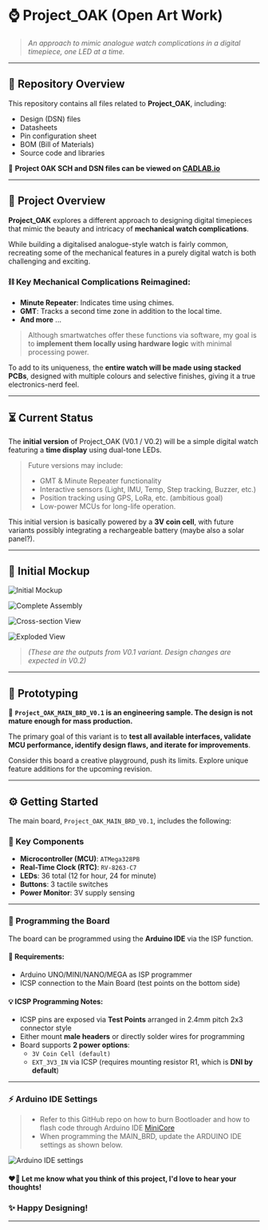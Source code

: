 # ⌚️ Project_OAK (Open Art Work)

> *An approach to mimic analogue watch complications in a digital timepiece, one LED at a time.*

---

## 📁 Repository Overview

This repository contains all files related to **Project_OAK**, including:
- Design (DSN) files
- Datasheets
- Pin configuration sheet
- BOM (Bill of Materials)
- Source code and libraries

📎 **Project OAK SCH and DSN files can be viewed on [CADLAB.io](https://cadlab.io/project/28412)**

---

## 📖 Project Overview

**Project_OAK** explores a different approach to designing digital timepieces that mimic the beauty and intricacy of **mechanical watch complications**.

While building a digitalised analogue-style watch is fairly common, recreating some of the mechanical features in a purely digital watch is both challenging and exciting.

### ⛓ Key Mechanical Complications Reimagined:
- **Minute Repeater**: Indicates time using chimes.
- **GMT**: Tracks a second time zone in addition to the local time.
- **And more** ...

> Although smartwatches offer these functions via software, my goal is to **implement them locally using hardware logic** with minimal processing power.

To add to its uniqueness, the **entire watch will be made using stacked PCBs**, designed with multiple colours and selective finishes, giving it a true electronics-nerd feel.

---

## ⏳ Current Status

The **initial version** of Project_OAK (V0.1 / V0.2) will be a simple digital watch featuring a **time display** using dual-tone LEDs.

> Future versions may include:
> - GMT & Minute Repeater functionality
> - Interactive sensors (Light, IMU, Temp, Step tracking, Buzzer, etc.)
> - Position tracking using GPS, LoRa, etc. (ambitious goal)
> - Low-power MCUs for long-life operation.

This initial version is basically powered by a **3V coin cell**, with future variants possibly integrating a rechargeable battery (maybe also a solar panel?).

---

## 💎 Initial Mockup

![Initial Mockup](https://github.com/0101shift/Project_OAK/blob/13e2feacb9ec941adc7ed6d2bb95fb73d0bc1807/CAD_Design/Mockup_Images/Project_OAK_Full_ASSY.jpeg)

![Complete Assembly](https://github.com/0101shift/Project_OAK/blob/13e2feacb9ec941adc7ed6d2bb95fb73d0bc1807/CAD_Design/Mockup_Images/Project_OAK_Full_ASSY_1.jpeg)

![Cross-section View](https://github.com/0101shift/Project_OAK/blob/13e2feacb9ec941adc7ed6d2bb95fb73d0bc1807/CAD_Design/Mockup_Images/Project_OAK_ASSY_Cross-section.jpeg)

![Exploded View](https://github.com/0101shift/Project_OAK/blob/13e2feacb9ec941adc7ed6d2bb95fb73d0bc1807/CAD_Design/Mockup_Images/Project_OAK_Exploaded_view.jpeg)

> *(These are the outputs from V0.1 variant. Design changes are expected in V0.2)*

---

## 🔧 Prototyping

📌 **`Project_OAK_MAIN_BRD_V0.1` is an engineering sample. The design is not mature enough for mass production.**

The primary goal of this variant is to **test all available interfaces, validate MCU performance, identify design flaws, and iterate for improvements**.

Consider this board a creative playground, push its limits. Explore unique feature additions for the upcoming revision.

---

## ⚙️ Getting Started

The main board, `Project_OAK_MAIN_BRD_V0.1`, includes the following:

### 🔩 Key Components
- **Microcontroller (MCU)**: `ATMega328PB`
- **Real-Time Clock (RTC)**: `RV-8263-C7`
- **LEDs**: 36 total (12 for hour, 24 for minute)
- **Buttons**: 3 tactile switches
- **Power Monitor**: 3V supply sensing

---

### 🔌 Programming the Board

The board can be programmed using the **Arduino IDE** via the ISP function. 

#### 📝 Requirements:
- Arduino UNO/MINI/NANO/MEGA as ISP programmer
- ICSP connection to the Main Board (test points on the bottom side)

#### 💡 ICSP Programming Notes:
- ICSP pins are exposed via **Test Points** arranged in 2.4mm pitch 2x3 connector style
- Either mount **male headers** or directly solder wires for programming
- Board supports **2 power options**:
  - `3V Coin Cell (default)`
  - `EXT_3V3_IN` via ICSP (requires mounting resistor R1, which is **DNI by default**)

---

### ⚡ Arduino IDE Settings

> - Refer to this GitHub repo on how to burn Bootloader and how to flash code through Arduino IDE [MiniCore](https://github.com/MCUdude/MiniCore)
> - When programming the MAIN_BRD, update the ARDUINO IDE settings as shown below.

![Arduino IDE settings](https://github.com/0101shift/Project_OAK/blob/13e2feacb9ec941adc7ed6d2bb95fb73d0bc1807/Reference_docs/Project_OAK_Arduino_Programming_Settings.png)

#### ❤️‍🔥 Let me know what you think of this project, I'd love to hear your thoughts!

### ✨ Happy Designing!

---

